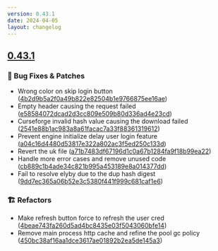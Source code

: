 ```yaml
---
version: 0.43.1
date: 2024-04-05
layout: changelog
---
```

## [0.43.1](#0.43.1)
### 🐛 Bug Fixes & Patches

- Wrong color on skip login button ([4b2d9b5a2f0a49b822e82504b1e9766875ee16ae](https://github.com/Voxelum/x-minecraft-launcher/commit/4b2d9b5a2f0a49b822e82504b1e9766875ee16ae))
- Empty header causing the request failed ([e58584072dcad2d3cc809e509b80d336ad4e23cd](https://github.com/Voxelum/x-minecraft-launcher/commit/e58584072dcad2d3cc809e509b80d336ad4e23cd))
- Curseforge invalid hash value causing the download failed ([2541e88b1ac983a8a61facac7a33f88361319612](https://github.com/Voxelum/x-minecraft-launcher/commit/2541e88b1ac983a8a61facac7a33f88361319612))
- Prevent engine initialize delay user login feature ([a04c16d4480d53817e322a802ac3f5ed250c133d](https://github.com/Voxelum/x-minecraft-launcher/commit/a04c16d4480d53817e322a802ac3f5ed250c133d))
- Revert the uk file ([a71b7483df67196d1c0a67b1284fa9f18b99ea22](https://github.com/Voxelum/x-minecraft-launcher/commit/a71b7483df67196d1c0a67b1284fa9f18b99ea22))
- Handle more error cases and remove unused code ([cb889c1b4ade34c821b995a453189e8a014377dd](https://github.com/Voxelum/x-minecraft-launcher/commit/cb889c1b4ade34c821b995a453189e8a014377dd))
- Fail to resolve elyby due to the dup hash digest ([9dd7ec365a06b52e3c5380f441f999c681caf1e6](https://github.com/Voxelum/x-minecraft-launcher/commit/9dd7ec365a06b52e3c5380f441f999c681caf1e6))
### 🏗️ Refactors

- Make refresh button force to refresh the user cred ([4beae743fa260d5ad4bc8435e03f5043060bfe14](https://github.com/Voxelum/x-minecraft-launcher/commit/4beae743fa260d5ad4bc8435e03f5043060bfe14))
- Remove main process http cache and refine the pool gc policy ([450bc38af16aa1dce3617ae01892b2ea5de145a3](https://github.com/Voxelum/x-minecraft-launcher/commit/450bc38af16aa1dce3617ae01892b2ea5de145a3))
